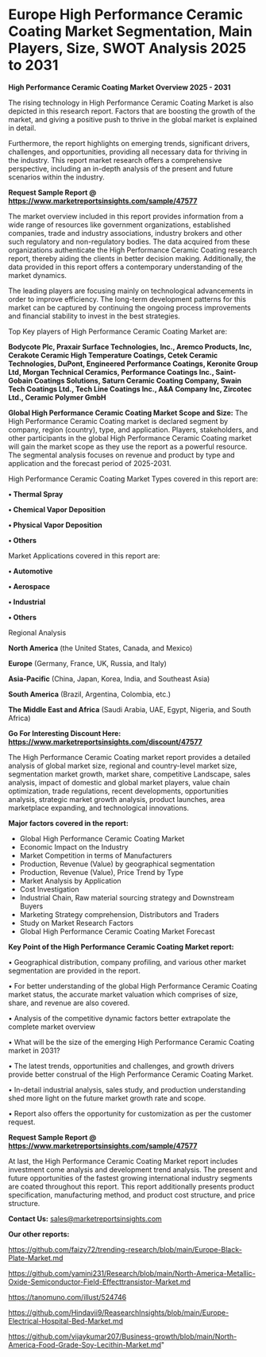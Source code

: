 # Europe High Performance Ceramic Coating Market Segmentation, Main Players, Size, SWOT Analysis 2025 to 2031

<Strong> High Performance Ceramic Coating Market Overview 2025 - 2031</strong>

The rising technology in High Performance Ceramic Coating Market is also depicted in this research report. Factors that are boosting the growth of the market, and giving a positive push to thrive in the global market is explained in detail.

Furthermore, the report highlights on emerging trends, significant drivers, challenges, and opportunities, providing all necessary data for thriving in the industry. This report market research offers a comprehensive perspective, including an in-depth analysis of the present and future scenarios within the industry.

<strong>Request Sample Report @ <a href=https://www.marketreportsinsights.com/sample/47577>https://www.marketreportsinsights.com/sample/47577</a></strong>

The market overview included in this report provides information from a wide range of resources like government organizations, established companies, trade and industry associations, industry brokers and other such regulatory and non-regulatory bodies. The data acquired from these organizations authenticate the High Performance Ceramic Coating research report, thereby aiding the clients in better decision making. Additionally, the data provided in this report offers a contemporary understanding of the market dynamics.

The leading players are focusing mainly on technological advancements in order to improve efficiency. The long-term development patterns for this market can be captured by continuing the ongoing process improvements and financial stability to invest in the best strategies.

Top Key players of High Performance Ceramic Coating Market are:

<strong>Bodycote Plc, Praxair Surface Technologies, Inc., Aremco Products, Inc, Cerakote Ceramic High Temperature Coatings, Cetek Ceramic Technologies, DuPont, Engineered Performance Coatings, Keronite Group Ltd, Morgan Technical Ceramics, Performance Coatings Inc., Saint-Gobain Coatings Solutions, Saturn Ceramic Coating Company, Swain Tech Coatings Ltd., Tech Line Coatings Inc., A&A Company Inc, Zircotec Ltd., Ceramic Polymer GmbH</strong>

<strong><b>Global High Performance Ceramic Coating Market Scope and Size:</b></strong>
The High Performance Ceramic Coating market is declared segment by company, region (country), type, and application. Players, stakeholders, and other participants in the global High Performance Ceramic Coating market will gain the market scope as they use the report as a powerful resource. The segmental analysis focuses on revenue and product by type and application and the forecast period of 2025-2031.

High Performance Ceramic Coating Market Types covered in this report are:

<strong>•  Thermal Spray

•  Chemical Vapor Deposition

•  Physical Vapor Deposition

•  Others</strong>

Market Applications covered in this report are:

<strong>•  Automotive

•  Aerospace

•  Industrial

•  Others</strong> 

Regional Analysis

<strong>North America</strong> (the United States, Canada, and Mexico)

<strong>Europe</strong> (Germany, France, UK, Russia, and Italy)

<strong>Asia-Pacific</strong> (China, Japan, Korea, India, and Southeast Asia)

<strong>South America</strong> (Brazil, Argentina, Colombia, etc.)

<strong>The Middle East and Africa</strong> (Saudi Arabia, UAE, Egypt, Nigeria, and South Africa)

<strong>Go For Interesting Discount Here: <a href=https://www.marketreportsinsights.com/discount/47577>https://www.marketreportsinsights.com/discount/47577</a></strong>

The High Performance Ceramic Coating market report provides a detailed analysis of global market size, regional and country-level market size, segmentation market growth, market share, competitive Landscape, sales analysis, impact of domestic and global market players, value chain optimization, trade regulations, recent developments, opportunities analysis, strategic market growth analysis, product launches, area marketplace expanding, and technological innovations.

<strong><b>Major factors covered in the report:</b></strong>
<ul>
  <li>Global High Performance Ceramic Coating Market </li>
  <li>Economic Impact on the Industry</li>
  <li>Market Competition in terms of Manufacturers</li>
  <li>Production, Revenue (Value) by geographical segmentation</li>
  <li>Production, Revenue (Value), Price Trend by Type</li>
  <li>Market Analysis by Application</li>
  <li>Cost Investigation</li>
  <li>Industrial Chain, Raw material sourcing strategy and Downstream Buyers</li>
  <li>Marketing Strategy comprehension, Distributors and Traders</li>
  <li>Study on Market Research Factors</li>
  <li>Global High Performance Ceramic Coating Market Forecast</li>
</ul>

<strong><b>Key Point of the High Performance Ceramic Coating Market report:</b></strong>

• Geographical distribution, company profiling, and various other market segmentation are provided in the report.

• For better understanding of the global High Performance Ceramic Coating market status, the accurate market valuation which comprises of size, share, and revenue are also covered.

• Analysis of the competitive dynamic factors better extrapolate the complete market overview

• What will be the size of the emerging High Performance Ceramic Coating market in 2031?

• The latest trends, opportunities and challenges, and growth drivers provide better construal of the High Performance Ceramic Coating Market.

• In-detail industrial analysis, sales study, and production understanding shed more light on the future market growth rate and scope.

• Report also offers the opportunity for customization as per the customer request.

<strong>Request Sample Report @ <a href=https://www.marketreportsinsights.com/sample/47577>https://www.marketreportsinsights.com/sample/47577</a></strong>

At last, the High Performance Ceramic Coating Market report includes investment come analysis and development trend analysis. The present and future opportunities of the fastest growing international industry segments are coated throughout this report. This report additionally presents product specification, manufacturing method, and product cost structure, and price structure.

<strong>Contact Us:</strong>
sales@marketreportsinsights.com

<strong>Our other reports:</strong>

<a href=https://github.com/faizy72/trending-research/blob/main/Europe-Black-Plate-Market.md>https://github.com/faizy72/trending-research/blob/main/Europe-Black-Plate-Market.md</a>

<a href=https://github.com/yamini231/Research/blob/main/North-America-Metallic-Oxide-Semiconductor-Field-Effecttransistor-Market.md>https://github.com/yamini231/Research/blob/main/North-America-Metallic-Oxide-Semiconductor-Field-Effecttransistor-Market.md</a>

<a href=https://tanomuno.com/illust/524746>https://tanomuno.com/illust/524746</a>

<a href=https://github.com/Hindavii9/ReasearchInsights/blob/main/Europe-Electrical-Hospital-Bed-Market.md>https://github.com/Hindavii9/ReasearchInsights/blob/main/Europe-Electrical-Hospital-Bed-Market.md</a>

<a href=https://github.com/vijaykumar207/Business-growth/blob/main/North-America-Food-Grade-Soy-Lecithin-Market.md>https://github.com/vijaykumar207/Business-growth/blob/main/North-America-Food-Grade-Soy-Lecithin-Market.md</a>"
